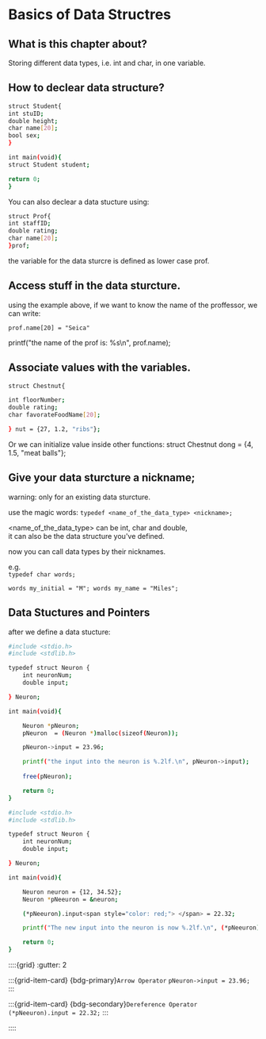 # Basics of Data Structres

## What is this chapter about?
Storing different data types, i.e. int and char, in one variable.

## How to declear data structure?
```bash
struct Student{
int stuID;
double height;
char name[20];
bool sex;
}

int main(void){
struct Student student;

return 0;
}

```

You can also declear a data stucture using:

```bash
struct Prof{
int staffID;
double rating;
char name[20];
}prof;

```

the variable for the data sturcre is defined as lower case prof.

## Access stuff in the data sturcture.

using the example above, if we want to know the name of the proffessor, we can write:

`prof.name[20] = "Seica"`

printf("the name of the prof is: %s\n", prof.name);

## Associate values with the variables.

```bash
struct Chestnut{

int floorNumber;
double rating;
char favorateFoodName[20];

} nut = {27, 1.2, "ribs"};
```


Or we can initialize value inside other functions:
struct Chestnut dong = {4, 1.5, "meat balls"};

## Give your data sturcture a nickname;

warning: only for an existing data sturcture.

use the magic words:
`typedef <name_of_the_data_type> <nickname>;`

<name_of_the_data_type> can be int, char and double,  
it can also be the data structure you've defined.

now you can call data types by their nicknames.

e.g.  
`typedef char words;`  

`words my_initial = "M";
words my_name = "Miles";`

## Data Stuctures and Pointers

after we define a data stucture:
```bash
#include <stdio.h>
#include <stdlib.h>

typedef struct Neuron {
    int neuronNum;
    double input;

} Neuron;

int main(void){

    Neuron *pNeuron;
    pNeuron  = (Neuron *)malloc(sizeof(Neuron));

    pNeuron->input = 23.96;

    printf("the input into the neuron is %.2lf.\n", pNeuron->input);
    
    free(pNeuron);

    return 0;
}
```

```bash
#include <stdio.h>
#include <stdlib.h>

typedef struct Neuron {
    int neuronNum;
    double input;

} Neuron;

int main(void){

    Neuron neuron = {12, 34.52};
    Neuron *pNeeuron = &neuron;

    (*pNeeuron).input<span style="color: red;"> </span> = 22.32;

    printf("The new input into the neuron is now %.2lf.\n", (*pNeeuron).input);

    return 0;
}
```

::::{grid}
:gutter: 2

:::{grid-item-card} {bdg-primary}`Arrow Operator`
    `pNeuron->input = 23.96;`
:::

:::{grid-item-card} {bdg-secondary}`Dereference Operator`
    `(*pNeeuron).input = 22.32;`
:::


::::

<span style="color: red;"></span>
